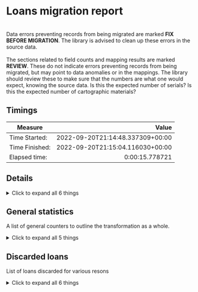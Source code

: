 # Loans migration report   
<br/>Data errors preventing records from being migrated are marked **FIX BEFORE MIGRATION**. The library is advised to clean up these errors in the source data.<br/><br/> The sections related to field counts and mapping results are marked **REVIEW**. These do not indicate errors preventing records from being migrated, but may point to data anomalies or in the mappings. The library should review these to make sure that the numbers are what one would expect, knowing the source data. Is this the expected number of serials? Is this the expected number of cartographic materials?
## Timings   
   
Measure | Value   
--- | ---:   
Time Started: | 2022-09-20T21:14:48.337309+00:00   
Time Finished: | 2022-09-20T21:15:04.116030+00:00   
Elapsed time: | 0:00:15.778721   
   
## Details    
    
<details><summary>Click to expand all 6 things</summary>     
   
Measure | Count   
--- | ---:   
Check out must be performed at a service point | 9   
Hour and minute not specified for due date. Assuming end of local calendar day (23:59)... | 1   
Other checkout failure: Check out must be performed at a service point | 9   
Provided due_date is not UTC, setting tzinfo to tenant timezone (UTC) | 17   
Provided out_date is not UTC, setting tzinfo to tenant timezone (UTC) | 17   
</details>   
   
## General statistics    
A list of general counters to outline the transformation as a whole.    
<details><summary>Click to expand all 5 things</summary>     
   
Measure | Count   
--- | ---:   
Discarded Loans | 5   
Failed loans | 16   
Loans verified against migrated user and item | 9   
Processed loans | 9   
</details>   
   
## Discarded loans    
List of loans discarded for various resons    
<details><summary>Click to expand all 6 things</summary>     
   
Measure | Count   
--- | ---:   
Empty properties in legacy data - patron_barcode | 1   
Loans discarded. Had migrated item barcode: False. Had migrated user barcode: False | 1   
Loans discarded. Had migrated item barcode: False. Had migrated user barcode: True | 2   
Not an allowed status - Missing | 3   
Time alignment issues - both dates | 1   
</details>   
